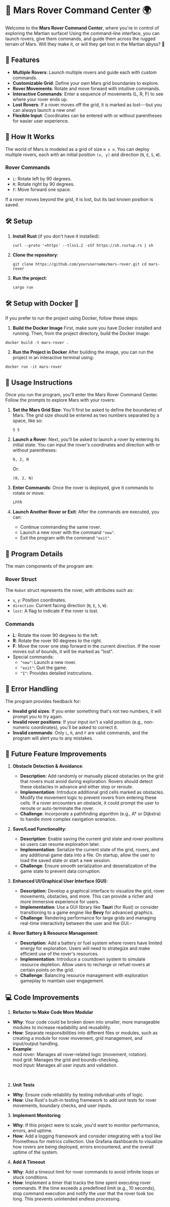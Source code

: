 🚀 Mars Rover Command Center 🌍
===============================

Welcome to the **Mars Rover Command Center**, where you're in control of exploring the Martian surface! Using the command-line interface, you can launch rovers, give them commands, and guide them across the rugged terrain of Mars. Will they make it, or will they get lost in the Martian abyss? 🌌

🌟 Features
-----------

-   **Multiple Rovers**: Launch multiple rovers and guide each with custom commands.
-   **Customizable Grid**: Define your own Mars grid boundaries to explore.
-   **Rover Movements**: Rotate and move forward with intuitive commands.
-   **Interactive Commands**: Enter a sequence of movements (L, R, F) to see where your rover ends up.
-   **Lost Rovers**: If a rover moves off the grid, it is marked as lost---but you can always launch a new one!
-   **Flexible Input**: Coordinates can be entered with or without parentheses for easier user experience.

🚧 How It Works
---------------

The world of Mars is modeled as a grid of size `m x n`. You can deploy multiple rovers, each with an initial position `(x, y)` and direction (`N`, `E`, `S`, `W`).

### Rover Commands

-   `L`: Rotate left by 90 degrees.
-   `R`: Rotate right by 90 degrees.
-   `F`: Move forward one space.

If a rover moves beyond the grid, it is lost, but its last known position is saved.

🛠️ Setup
---------

1.  **Install Rust** (if you don't have it installed):

    `curl --proto '=https' --tlsv1.2 -sSf https://sh.rustup.rs | sh`

2.  **Clone the repository**:

    `git clone https://github.com/yourusername/mars-rover.git
    cd mars-rover`

3.  **Run the project**:

    `cargo run`

  🛠️ Setup with Docker 🐳
 --------------------------
 If you prefer to run the project using Docker, follow these steps:

1. **Build the Docker Image**
First, make sure you have Docker installed and running. Then, from the project directory, build the Docker image:

`docker build -t mars-rover .`

2. **Run the Project in Docker**
After building the image, you can run the project in an interactive terminal using:

`docker run -it mars-rover`

📝 Usage Instructions
---------------------

Once you run the program, you'll enter the Mars Rover Command Center. Follow the prompts to explore Mars with your rovers:

1.  **Set the Mars Grid Size**: You'll first be asked to define the boundaries of Mars. The grid size should be entered as two numbers separated by a space, like so:

    `5 5`

2.  **Launch a Rover**: Next, you'll be asked to launch a rover by entering its initial state. You can input the rover's coordinates and direction with or without parentheses:

    `0, 2, N`

    Or:

    `(0, 2, N)`

3.  **Enter Commands**: Once the rover is deployed, give it commands to rotate or move:

    `LFFR`

4.  **Launch Another Rover or Exit**: After the commands are executed, you can:

    -   Continue commanding the same rover.
    -   Launch a new rover with the command `"new"`.
    -   Exit the program with the command `"exit"`.



🔧 Program Details
------------------

The main components of the program are:

### Rover Struct

The `Robot` struct represents the rover, with attributes such as:

-   `x`, `y`: Position coordinates.
-   `direction`: Current facing direction (`N`, `E`, `S`, `W`).
-   `lost`: A flag to indicate if the rover is lost.

### Commands

-   **L**: Rotate the rover 90 degrees to the left.
-   **R**: Rotate the rover 90 degrees to the right.
-   **F**: Move the rover one step forward in the current direction. If the rover moves out of bounds, it will be marked as "lost".
-   Special commands:
    -   `"new"`: Launch a new rover.
    -   `"exit"`: Quit the game.
    -   `"I"`: Provides detailed instrcutions.


🚨 Error Handling
-----------------

The program provides feedback for:

-   **Invalid grid sizes**: If you enter something that's not two numbers, it will prompt you to try again.
-   **Invalid rover positions**: If your input isn't a valid position (e.g., non-numeric coordinates), you'll be asked to correct it.
-   **Invalid commands**: Only `L`, `R`, and `F` are valid commands, and the program will alert you to any mistakes.

🌟 Future  Feature Improvements
----------------------
1. **Obstacle Detection & Avoidance**:

    -   **Description**: Add randomly or manually placed obstacles on the grid that rovers must avoid during exploration. Rovers should detect these obstacles in advance and either stop or reroute.
    -   **Implementation**: Introduce additional grid cells marked as obstacles. Modify the movement logic to prevent rovers from entering these cells. If a rover encounters an obstacle, it could prompt the user to reroute or auto-terminate the rover.
    -   **Challenge**: Incorporate a pathfinding algorithm (e.g., A* or Dijkstra) to handle more complex navigation scenarios.

    
2. **Save/Load Functionality**:

    -   **Description**: Enable saving the current grid state and rover positions so users can resume exploration later.
    -   **Implementation**: Serialize the current state of the grid, rovers, and any additional game data into a file. On startup, allow the user to load the saved state or start a new session.
    -   **Challenge**: Ensure smooth serialization and deserialization of the game state to prevent data corruption.
    
 3. **Enhanced UI/Graphical User Interface (GUI)**:

    -   **Description**: Develop a graphical interface to visualize the grid, rover movements, obstacles, and more. This can provide a richer and more immersive experience for users.
    -   **Implementation**: Use a GUI library like **Tauri** (for Rust) or consider transitioning to a game engine like **Bevy** for advanced graphics.
    -   **Challenge**: Rendering performance for large grids and managing real-time interactivity between the user and the GUI.-   
    
4. **Rover Battery & Resource Management**:

    -   **Description**: Add a battery or fuel system where rovers have limited energy for exploration. Users will need to strategize and make efficient use of the rover's resources.
    -   **Implementation**: Introduce a countdown system to simulate resource depletion. Allow users to recharge or refuel rovers at certain points on the grid.
    -   **Challenge**: Balancing resource management with exploration gameplay to maintain user engagement.

💻 Code Improvements
------------------

1. **Refactor to Make Code More Modular**

-  **Why**: Your code could be broken down into smaller, more manageable modules to increase readability and reusability.
-  **How**: Separate responsibilities into different files or modules, such as creating a module for rover movement, grid management, and input/output handling.
- **Example**:
<br>mod rover: Manages all rover-related logic (movement, rotation).
<br>mod grid: Manages the grid and bounds-checking.
<br>mod input: Manages all user inputs and validation.
<br>

2.  **Unit Tests**

- **Why**: Ensure code reliability by testing individual units of logic.
- **How**: Use Rust's built-in testing framework to add unit tests for rover movements, boundary checks, and user inputs.

3. **Implement Monitoring**

- **Why**: If this project were to scale, you'd want to monitor performance, errors, and uptime.
- **How**: Add a logging framework and consider integrating with a tool like Prometheus for metrics collection.
Use Grafana dashboards to visualize how  rovers are being deployed, errors encountered, and the overall uptime of the system.

4. **Add A Timeout**
- **Why**: Add a timeout limit for rover commands to avoid infinite loops or stuck conditions.
- **How**: Implement a timer that tracks the time spent executing rover commands. If the time exceeds a predefined limit (e.g., 10 seconds), stop command execution and notify the user that the rover took too long. This prevents unintended endless processing.